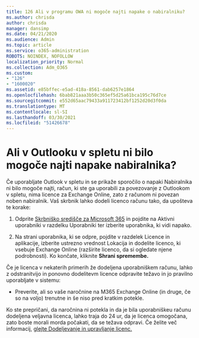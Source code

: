 ```yaml
---
title: 126 Ali v programu OWA ni mogoče najti napake o nabiralniku?
ms.author: chrisda
author: chrisda
manager: dansimp
ms.date: 04/21/2020
ms.audience: Admin
ms.topic: article
ms.service: o365-administration
ROBOTS: NOINDEX, NOFOLLOW
localization_priority: Normal
ms.collection: Adm_O365
ms.custom:
- "126"
- "1600020"
ms.assetid: e85bffec-e5ad-418a-8561-dab6257e1864
ms.openlocfilehash: 6bab821aaa3b50c365ef5d25a61bca195c76d7ce
ms.sourcegitcommit: e552d65aac79433a911723412bf1252d20d3f0da
ms.translationtype: MT
ms.contentlocale: sl-SI
ms.lasthandoff: 03/30/2021
ms.locfileid: "51426678"
---
```

# <a name="getting-a-mailbox-not-found-error-in-outlook-on-the-web"></a>Ali v Outlooku v spletu ni bilo mogoče najti napake nabiralnika?

Če uporabljate Outlook v spletu in  se prikaže sporočilo o napaki Nabiralnika ni bilo mogoče najti, račun, ki ste ga uporabili za povezovanje z Outlookom v spletu, nima licence za Exchange Online, zato z računom ni povezan noben nabiralnik. Vaš skrbnik lahko dodeli licenco računu tako, da upošteva te korake:

1. Odprite  [Skrbniško središče za Microsoft 365](https://portal.office.com/adminportal/home#/homepage)  in pojdite na Aktivni uporabniki v razdelku Uporabniki ter izberite uporabnika, ki vidi napako.

2. Na strani uporabnika, ki se  odpre, pojdite v razdelek  Licence in aplikacije, izberite ustrezno vrednost Lokacija in dodelite licenco, ki vsebuje Exchange Online (razširite licenco, da si ogledate njene podrobnosti). Ko končate, kliknite **Shrani spremembe.**

Če je licenca v nekaterih primerih že dodeljena uporabniškem računu, lahko z odstranitvijo in ponovno dodelitevm licence odpravite težavo in jo pravilno uporabljate v sistemu: 

- Preverite, ali so vaše naročnine na M365 Exchange Online (in druge, če so na voljo) trenutne in še niso pred kratkim potekle.

Ko ste prepričani, da naročnina ni potekla in da je bila uporabniškeu računu dodeljena veljavna licenca, lahko traja do 24 ur, da je licenca omogočana, zato boste morali morda počakati, da se težava odpravi. Če želite več informacij, [glejte Dodeljevanje in upravljanje licenc.](https://docs.microsoft.com/deployoffice/overview-licensing-activation-microsoft-365-apps#assign-and-manage-licenses)
